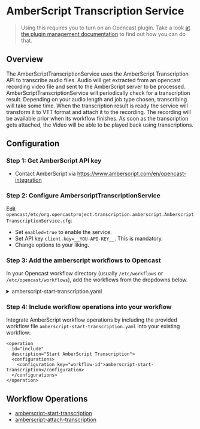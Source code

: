 AmberScript Transcription Service
=================================

> Using this requires you to turn on an Opencast plugin.
> Take a look [at the plugin management documentation](../plugin-management.md) to find out how you can do that.

Overview
--------

The AmberScriptTranscriptionService uses the AmberScript Transcription API to transcribe audio files.
Audio will get extracted from an opencast recording video file and sent to the AmberScript server to be processed.
AmberScriptTranscriptionService will periodically check for a transcription result.
Depending on your audio length and job type chosen, transcribing will take some time.
When the transcription result is ready the service will transform it to VTT format and attach it to the recording.
The recording will be available prior when its workflow finishes.
As soon as the transcription gets attached, the Video will be able to be played back using transcriptions.


Configuration
-------------

### Step 1: Get AmberScript API key

* Contact AmberScript via https://www.amberscript.com/en/opencast-integration

### Step 2: Configure AmberscriptTranscriptionService

Edit `opencast/etc/org.opencastproject.transcription.amberscript.AmberscriptTranscriptionService.cfg`:

* Set `enabled=true` to enable the service.
* Set API key `client.key=__YOU-API-KEY__`. This is mandatory.
* Change options to your liking.

### Step 3: Add the amberscript workflows to Opencast

In your Opencast workflow directory (usually `/etc/workflows` or `/etc/opencast/workflows`), add the workflows from the
dropdowns below.

<details>

<summary>amberscript-start-transcription.yaml</summary>
```yaml
---
id: amberscript-start-transcription
title: Start AmberScript Transcription
tags:
  - archive

description: Start AmberScript transcription

operations:
  - id: encode
    fail-on-error: false
    exception-handler-workflow: partial-error
    description: Encoding audio for transcription
    configurations:
      - source-flavor: "*/source"
      - target-flavor: audio/mp3
      - target-tags: transcript
      - encoding-profile: audio-mp3

  - id: amberscript-start-transcription
    max-attempts: 3
    retry-strategy: hold
    fail-on-error: false
    exception-handler-workflow: partial-error
    description: Start AmberScript transcription job
    configurations:
      - source-tag: transcript
      - language: de
      - jobtype: direct
      - skip-if-flavor-exists: captions/vtt
```
</details>

<details>

<summary>amberscript-attach-transcription.yaml</summary>
```yaml
---
id: amberscript-attach-transcription
title: Attach caption/transcripts generated by AmberScript
description: Attach transcription generated by the AmberScript service.
             This is an internal workflow, started by the Transcription Service.
operations:
  - id: amberscript-attach-transcription
    fail-on-error: true
    exception-handler-workflow: partial-error
    description: Attach captions/transcription
    configurations:
      - transcription-job-id: ${transcriptionJobId}
      - target-caption-format: vtt
      - target-flavor: captions/delivery
      - target-tags: engage-download
  - id: publish-engage
    fail-on-error: true
    exception-handler-workflow: partial-error
    description: Distribute and publish to engage server
    configurations:
      - download-source-flavors: "dublincore/*,security/*"
      - download-source-tags: engage-download
      - strategy: merge
      - check-availability: false
  - id: snapshot
    fail-on-error: true
    exception-handler-workflow: partial-error
    description: Archive media package
    configurations:
      - source-flavors: "*/*"
  - id: cleanup
    fail-on-error: false
    description: Remove temporary processing artifacts
    configurations:
      - delete-external: false
      - preserve-flavors: "security/*"
```
</details>

### Step 4: Include workflow operations into your workflow

Integrate AmberScript workflow operations by including the provided workflow file `amberscript-start-transcription.yaml`
into your existing workflow:

```
<operation
  id="include"
  description="Start AmberScript Transcription">
  <configurations>
    <configuration key="workflow-id">amberscript-start-transcription</configuration>
  </configurations>
</operation>
```

Workflow Operations
-------------------

* [amberscript-start-transcription](../../workflowoperationhandlers/amberscript-start-transcription-woh.md)
* [amberscript-attach-transcription](../../workflowoperationhandlers/amberscript-attach-transcription-woh.md)

